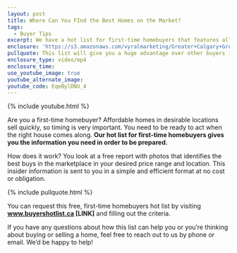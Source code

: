 ```yaml
---
layout: post
title: Where Can You FInd the Best Homes on the Market?
tags:
  - Buyer Tips
excerpt: We have a hot list for first-time homebuyers that features all the best new properties in all the most desirable locations. Here’s where you can find it.
enclosure: 'https://s3.amazonaws.com/vyralmarketing/Greater+Calgary+Group/Greater+Calgary+Group-+A+hot+list+for+first-time+homebuyers.mp4'
pullquote: This list will give you a huge advantage over other buyers in the marketplace.
enclosure_type: video/mp4
enclosure_time:
use_youtube_image: true
youtube_alternate_image:
youtube_code: EqeBylDNU_4
---
```



{% include youtube.html %}

Are you a first-time homebuyer? Affordable homes in desirable locations sell quickly, so timing is very important. You need to be ready to act when the right house comes along. **Our hot list for first-time homebuyers gives you the information you need in order to be prepared.**

How does it work? You look at a free report with photos that identifies the best buys in the marketplace in your desired price range and location. This insider information is sent to you in a simple and efficient format at no cost or obligation.

{% include pullquote.html %}

You can request this free, first-time homebuyers hot list by visiting **www.buyershotlist.ca [LINK]** and filling out the criteria.

If you have any questions about how this list can help you or you’re thinking about buying or selling a home, feel free to reach out to us by phone or email. We’d be happy to help!